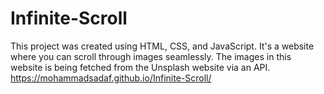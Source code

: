 # Infinite-Scroll
This project was created using HTML, CSS, and JavaScript. It's a website where you can scroll through images seamlessly. The images in this website is being fetched from the Unsplash website via an API.
https://mohammadsadaf.github.io/Infinite-Scroll/ 
